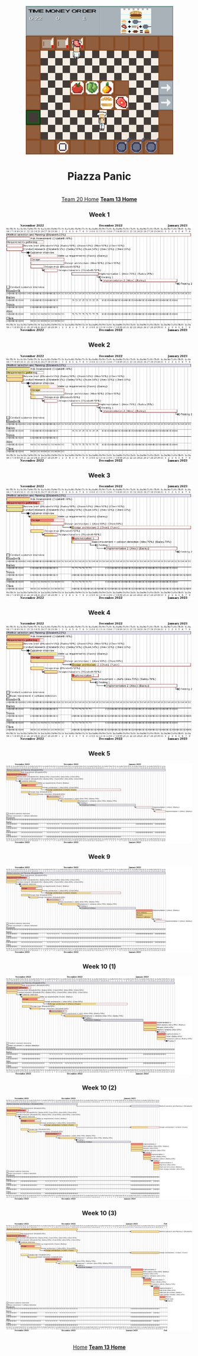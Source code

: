 <div align="center">
  <a href="https://github.com/CrimsonLeaves/ENG1-Team20-Assessment2">
    <img src="./images/gameScreenshotTeam13a.png" alt="Logo" width="399" height="400">
  </a>

  <h1 align="center">Piazza Panic</h1>

  <p align="center">
    <br />
    <a href="https://github.com/GourdoRamsay/GourdoRamsay.github.io">Team 20 Home</a>
    <a href="https://github.com/GourdoRamsay/GourdoRamsay.github.io/blob/Team20WebsiteIO/TEAM13README.md"><strong>Team 13 Home</strong></a>
  </p>
</div>


<h3 align="center">Week 1</h3>
<p align="center">
  <img src="images/ganntCharts/week1.png">
</p>
<h3 align="center">Week 2</h3>
<p align="center">
  <img src="images/ganntCharts/week2.png">
</p>
<h3 align="center">Week 3</h3>
<p align="center">
  <img src="images/ganntCharts/week3.png">
</p>
<h3 align="center">Week 4</h3>
<p align="center">
  <img src="images/ganntCharts/week4.png">
</p>
<h3 align="center">Week 5</h3>
<p align="center">
  <img src="images/ganntCharts/week5.png">
</p>
<h3 align="center">Week 9</h3>
<p align="center">
  <img src="images/ganntCharts/week9.png">
</p>
<h3 align="center">Week 10 (1)</h3>
<p align="center">
  <img src="images/ganntCharts/week10p1.png">
</p>
<h3 align="center">Week 10 (2)</h3>
<p align="center">
  <img src="images/ganntCharts/week10p2.png">
</p>
<h3 align="center">Week 10 (3)</h3>
<p align="center">
  <img src="images/ganntCharts/week10p3.png">
</p>

<div align="center">
  <p align="center">
    <br />
    <a href="https://github.com/GourdoRamsay/GourdoRamsay.github.io">Home</a>
    <a href="https://github.com/GourdoRamsay/GourdoRamsay.github.io/blob/Team20WebsiteIO/TEAM13README.md"><strong>Team 13 Home</strong></a>
  </p>
</div>
